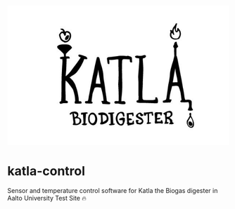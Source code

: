 <img src="pictures/katla.jpg" alt="Katla Biodigester" />

# katla-control
Sensor and temperature control software for Katla the Biogas digester in Aalto University Test Site 🔥
